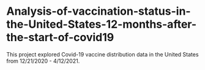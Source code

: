 # Analysis-of-vaccination-status-in-the-United-States-12-months-after-the-start-of-covid19
This project explored Covid-19 vaccine distribution data in the United States from 12/21/2020 - 4/12/2021.
